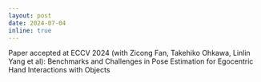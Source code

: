 ```yaml
---
layout: post
date: 2024-07-04
inline: true
---
```


Paper accepted at ECCV 2024 (with Zicong Fan, Takehiko Ohkawa, Linlin Yang et al): Benchmarks and Challenges in Pose Estimation for Egocentric Hand Interactions with Objects
